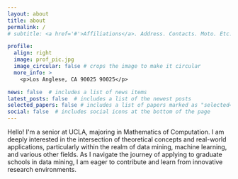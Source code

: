 ```yaml
---
layout: about
title: about
permalink: /
# subtitle: <a href='#'>Affiliations</a>. Address. Contacts. Moto. Etc.

profile:
  align: right
  image: prof_pic.jpg
  image_circular: false # crops the image to make it circular
  more_info: >
    <p>Los Anglese, CA 90025 90025</p>

news: false  # includes a list of news items
latest_posts: false  # includes a list of the newest posts
selected_papers: false # includes a list of papers marked as "selected={true}"
social: false  # includes social icons at the bottom of the page
---
```


Hello! I'm a senior at UCLA, majoring in Mathematics of Computation. I am deeply interested in the intersection of theoretical concepts and real-world applications, particularly within the realm of data mining, machine learning, and various other fields. As I navigate the journey of applying to graduate schools in data mining, I am eager to contribute and learn from innovative research environments.